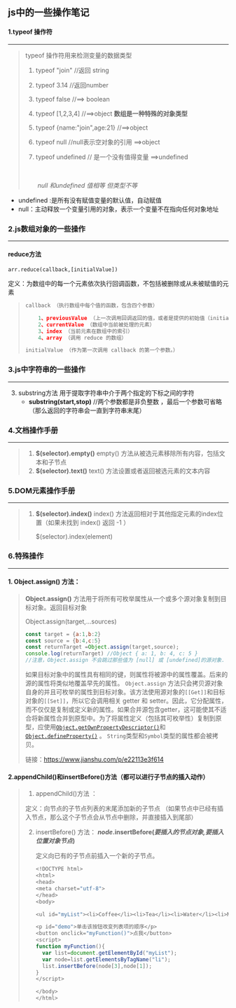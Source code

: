 ## js中的一些操作笔记



#### 1.typeof 操作符

---

> typeof 操作符用来检测变量的数据类型
>
> 1. typeof "join"                                //返回 string
>
> 2. typeof 3.14                                 //返回number
>
> 3. typeof false                                //==> boolean
>
> 4. typeof [1,2,3,4]                          //==>object  **数组是一种特殊的对象类型**
>
> 5. typeof {name:"join",age:21}    //==>object
>
> 6. typeof null                                  //null表示空对象的引用  ==>object
>
> 7. typeof undefined                      // 是一个没有值得变量  ==>undefined
>
>     ​              
>
>     ​         *null 和undefined 值相等 但类型不等*

* undefined :是所有没有赋值变量的默认值，自动赋值
* null：主动释放一个变量引用的对象，表示一个变量不在指向任何对象地址



### 2.js数组对象的一些操作

---

#### reduce方法 

```
arr.reduce(callback,[initialValue])
```

定义：为数组中的每一个元素依次执行回调函数，不包括被删除或从未被赋值的元素

> ```js
> callback （执行数组中每个值的函数，包含四个参数）
> 
>     1、previousValue （上一次调用回调返回的值，或者是提供的初始值（initialValue））
>     2、currentValue （数组中当前被处理的元素）
>     3、index （当前元素在数组中的索引）
>     4、array （调用 reduce 的数组）
> 
> initialValue （作为第一次调用 callback 的第一个参数。）
> ```

### 3.js中字符串的一些操作

---

3. substring方法 用于提取字符串中介于两个指定的下标之间的字符
    - **substring(start,stop)**  //两个参数都是非负整数  ，最后一个参数可省略（那么返回的字符串会一直到字符串末尾）

### 4.文档操作手册

---

> 1.   **$(selector).empty()**    empty() 方法从被选元素移除所有内容，包括文本和子节点
> 2.   **$(selector).text()**        text() 方法设置或者返回被选元素的文本内容
>

### 5.DOM元素操作手册

---

> 1. **$(selector).index()**    index() 方法返回相对于其他指定元素的index位置（如果未找到 index() 返回 -1 ）
>
>      $(selector).index(element)  

### 6.特殊操作

---

#### 1. Object.assign() 方法：

>**Object.assign()** 方法用于将所有可枚举属性从一个或多个源对象复制到目标对象。返回目标对象
>
>Object.assign(target,...sources) 
>
>```js
>const target = {a:1,b:2}
>const source = {b:4,c:5}
>const returnTarget =Object.assign(target,source);
>console.log(returnTarget) //Object { a: 1, b: 4, c: 5 }
>//注意，Object.assign 不会跳过那些值为 [null] 或 [undefined]的源对象.
>```
>
>如果目标对象中的属性具有相同的键，则属性将被源中的属性覆盖。后来的源的属性将类似地覆盖早先的属性。
> `Object.assign` 方法只会拷贝源对象自身的并且可枚举的属性到目标对象。该方法使用源对象的`[[Get]]`和目标对象的`[[Set]]`，所以它会调用相关 getter 和 setter。因此，它分配属性，而不仅仅是复制或定义新的属性。如果合并源包含getter，这可能使其不适合将新属性合并到原型中。为了将属性定义（包括其可枚举性）复制到原型，应使用[`Object.getOwnPropertyDescriptor()`](https://developer.mozilla.org/zh-CN/docs/Web/JavaScript/Reference/Global_Objects/Object/getOwnPropertyDescriptor)和[`Object.defineProperty()`](https://developer.mozilla.org/zh-CN/docs/Web/JavaScript/Reference/Global_Objects/Object/defineProperty) 。
> `String`类型和`Symbol`类型的属性都会被拷贝。
>
>链接：https://www.jianshu.com/p/e22113e3f614

#### 2.appendChild()和insertBefore()方法（都可以进行子节点的插入动作）

> 1. appendChild()方法 ：
>
>  定义：向节点的子节点列表的末尾添加新的子节点 （如果节点中已经有插入节点，那么这个子节点会从节点中删除，并直接插入到尾部）
>
> 2. insertBefore() 方法： ***node*.insertBefore(*要插入的节点对象,要插入位置对象节点*)**
>
>     定义向已有的子节点前插入一个新的子节点。
>
>     ```js
>     <!DOCTYPE html>
>     <html>
>     <head>
>     <meta charset="utf-8">
>     </head>
>     <body>
>     
>     <ul id="myList"><li>Coffee</li><li>Tea</li><li>Water</li><li>Milk</li></ul>
>     
>     <p id="demo">单击该按钮改变列表项的顺序</p>
>     <button onclick="myFunction()">点我</button>
>     <script>
>     function myFunction(){
>     	var list=document.getElementById("myList");
>     	var node=list.getElementsByTagName("li");
>     	list.insertBefore(node[3],node[1]);
>     }
>     </script>
>     
>     </body>
>     </html>
>     ```
>
>     